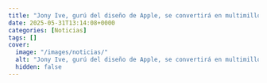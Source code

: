 ```yaml
---
title: "Jony Ive, gurú del diseño de Apple, se convertirá en multimillonario gracias a un acuerdo de Open AI"
date: 2025-05-31T13:14:08+0000
categories: [Noticias]
tags: []
cover:
  image: "/images/noticias/"
  alt: "Jony Ive, gurú del diseño de Apple, se convertirá en multimillonario gracias a un acuerdo de Open AI"
  hidden: false
---
```



